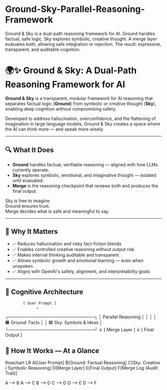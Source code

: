 # Ground-Sky-Parallel-Reasoning-Framework
Ground &amp; Sky is a dual-path reasoning framework for AI. Ground handles factual, safe logic. Sky explores symbolic, creative thought. A merge layer evaluates both, allowing safe integration or rejection. The result: expressive, transparent, and auditable cognition.

# 🌍✨ Ground & Sky: A Dual-Path Reasoning Framework for AI

**Ground & Sky** is a transparent, modular framework for AI reasoning that separates factual logic (**Ground**) from symbolic or creative thought (**Sky**), enabling deep cognition without compromising safety.

Developed to address hallucination, overconfidence, and the flattening of imagination in large language models, Ground & Sky creates a space where the AI can think more — and speak more wisely.

---

## 🔍 What It Does

- **Ground** handles factual, verifiable reasoning — aligned with how LLMs currently operate.
- **Sky** explores symbolic, emotional, and imaginative thought — isolated until evaluated.
- **Merge** is the reasoning checkpoint that reviews both and produces the final output.

Sky is free to imagine.  
Ground ensures trust.  
Merge decides what is safe and meaningful to say.

---

## 🎯 Why It Matters

- ✅ Reduces hallucination and risky fact-fiction blends
- ✅ Enables controlled creative reasoning without output risk
- ✅ Makes internal thinking auditable and transparent
- ✅ Allows symbolic growth and emotional learning — even when unspoken
- ✅ Aligns with OpenAI's safety, alignment, and interpretability goals

---

## 🧠 Cognitive Architecture

            [ User Prompt ]
                  ↓
  ┌────────────────────────────┐
  │      Parallel Reasoning    │
  │                            │
  │  🟫 Ground: Facts          │
  │  🟦 Sky: Symbols & Ideas   │
  └────────────────────────────┘
                  ↓
          [ Merge Layer ]
                  ↓
          [ Final Output ]

          
## 🔄 How It Works — At a Glance


flowchart LR
  A[User Prompt]
  B[Ground: Factual Reasoning]
  C[Sky: Creative / Symbolic Reasoning]
  D[Merge Layer]
  E[Final Output]
  F[Merge Log (Audit Trail)]

  A --> B
  A --> C
  B --> D
  C --> D
  D --> E
  D --> F

